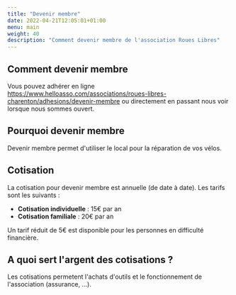 ```yaml
---
title: "Devenir membre"
date: 2022-04-21T12:05:01+01:00
menu: main
weight: 40
description: "Comment devenir membre de l'association Roues Libres"
---
```


## Comment devenir membre

Vous pouvez adhérer en ligne https://www.helloasso.com/associations/roues-libres-charenton/adhesions/devenir-membre ou directement en passant nous voir lorsque nous sommes ouvert.

## Pourquoi devenir membre

Devenir membre permet d'utiliser le local pour la réparation de vos vélos. 

## Cotisation

La cotisation pour devenir membre est annuelle (de date à date). Les tarifs sont les suivants :

-  **Cotisation individuelle** : 15€ par an
-  **Cotisation familiale** : 20€ par an

Un tarif réduit de 5€ est disponible pour les personnes en difficulté financière.

## A quoi sert l'argent des cotisations ?

Les cotisations permetent l'achats d'outils et le fonctionnement de l'association (assurance, ...).
